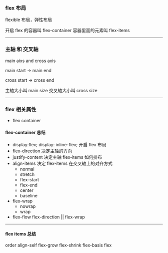 ### flex 布局

flexible 布局，弹性布局

开启 flex 的容器叫 flex-container
容器里面的元素叫 flex-items

---

### 主轴 和 交叉轴

main aixs and cross axis

main start -> main end

cross start -> cross end

主轴大小叫 main size
交叉轴大小叫 cross size

---

### flex 相关属性

- flex container

#### flex-container 总结

- display:flex; display: inline-flex;
  开启 flex 布局
- flex-direction
  决定主轴的方向
- justify-content
  决定主轴 flex-items 如何排布
- align-items
  决定 flex-items 在交叉轴上的对齐方式
  - normal
  - stretch
  - flex-start
  - flex-end
  - center
  - baseline
- flex-wrap
  - nowrap
  - wrap
- flex-flow
  flex-direction || flex-wrap

---

#### flex items 总结

order
align-self
flex-grow
flex-shrink
flex-basis
flex
